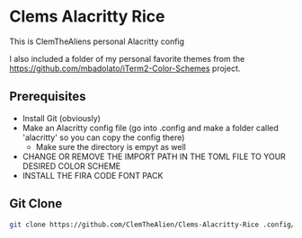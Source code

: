 # Clems Alacritty Rice

This is ClemTheAliens personal Alacritty config 

I also included a folder of my personal favorite themes from the https://github.com/mbadolato/iTerm2-Color-Schemes project.

## Prerequisites
+ Install Git (obviously)
+ Make an Alacritty config file (go into .config and make a folder called 'alacritty' so you can copy the config there)
  + Make sure the directory is empyt as well
+ CHANGE OR REMOVE THE IMPORT PATH IN THE TOML FILE TO YOUR DESIRED COLOR SCHEME
+ INSTALL THE FIRA CODE FONT PACK 

## Git Clone
```sh
git clone https://github.com/ClemTheAlien/Clems-Alacritty-Rice .config/alacritty
```
